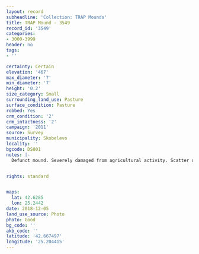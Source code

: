 ```yaml
---
layout: record
subheadline: 'Collection: TRAP Mounds'
title: TRAP Mound - 3549
record_id: '3549'
categories:
- 3000-3999
header: no
tags:
- ''

certainty: Certain
elevation: '467'
max_diameter: '7'
min_diameter: '7'
height: '0.2'
size_category: Small
surrounding_land_use: Pasture
surface_condition: Pasture
robbed: Yes
crm_condition: '2'
crm_intactness: '2'
campaign: '2011'
source: Survey
municipality: Skobelevo
locality: ''
bgcode: DS001
notes: |-
  Defunct mound. Severely damaged from agricultural activity. Scatter of medium-sized stones.


rights: standard


maps:
  lat: 42.6285
  lon: 25.2442
date: 2018-12-05
land_use_source: Photo
photo: Good
bg_code: ''
akb_code: ''
latitude: '42.667497'
longitude: '25.204415'
---
```

